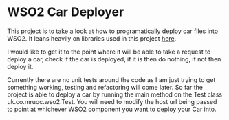 # WSO2 Car Deployer

This project is to take a look at how to programatically deploy car files
into WSO2. It leans heavily on libraries used in this project
[here](https://github.com/wso2/maven-tools/tree/master/maven-car-deploy-plugin). 

I would like to get it to the point where it will be able to take a request
to deploy a car, check if the car is deployed, if it is then do nothing, if not
then deploy it.

Currently there are no unit tests around the code as I am just trying to get
something working, testing and refactoring will come later. So far the project
is able to deploy a car by running the main method on the Test class
uk.co.mruoc.wso2.Test. You will need to modify the host url being passed to
point at whichever WSO2 component you want to deploy your Car into.